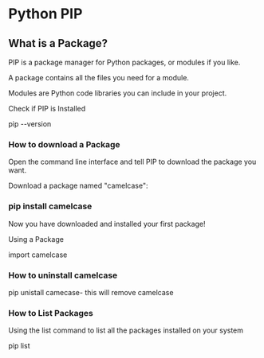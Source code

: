 
# Python PIP 

## What is a Package?

PIP is a package manager for Python packages, or modules if you like.

A package contains all the files you need for a module.

Modules are Python code libraries you can include in your project.

Check if PIP is Installed

pip --version

### How to download a Package

Open the command line interface and tell PIP to download the package you want.

Download a package named "camelcase":

### pip install camelcase

Now you have downloaded and installed your first package!

Using a Package

import camelcase


### How to uninstall camelcase

pip unistall camecase- this will remove camelcase


### How to List Packages

Using the list command to list all the packages installed on your system

pip list
